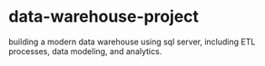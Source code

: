 # data-warehouse-project
building a modern data warehouse using sql server, including ETL processes, data modeling, and analytics.
